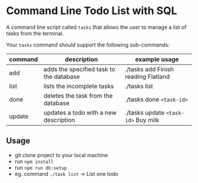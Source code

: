 # Command Line Todo List with SQL

A command line script called `tasks` that allows the user to manage a list
of tasks from the terminal.

Your `tasks` command should support the following sub-commands:

| command  | description                                            | example usage                          |
|----------|--------------------------------------------------------|----------------------------------------|
| add      | adds the specified task to the database                | ./tasks add Finish reading Flatland |
| list     | lists the incomplete tasks                             | ./tasks list                        |
| done     | deletes the task from the database                     | ./tasks done `<task-id>`            |
| update   | updates a todo with a new description                  | ./tasks update `<task-id>` Buy milk |

## Usage 

- git clone project to your local machine
- run `npm install`
- run `npm run db:setup`
- eg. command `./task list` -> List one todo
